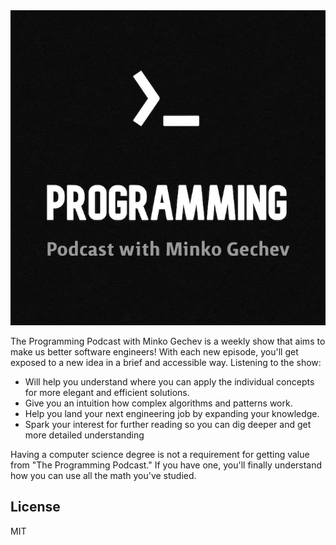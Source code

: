 <div style="text-align:center"><img src="https://raw.githubusercontent.com/mgechev/podcast/master/src/assets/logo.jpg" /></div>

The Programming Podcast with Minko Gechev is a weekly show that aims to make us better software engineers! With each new episode, you'll get exposed to a new idea in a brief and accessible way. Listening to the show:

- Will help you understand where you can apply the individual concepts for more elegant and efficient solutions.
- Give you an intuition how complex algorithms and patterns work.
- Help you land your next engineering job by expanding your knowledge.
- Spark your interest for further reading so you can dig deeper and get more detailed understanding

Having a computer science degree is not a requirement for getting value from "The Programming Podcast." If you have one, you'll finally understand how you can use all the math you've studied.

## License

MIT
